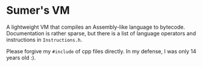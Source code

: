 # Sumer's VM
A lightweight VM that compiles an Assembly-like language to bytecode. Documentation is rather sparse, but there is a list of language operators and instructions in `Instructions.h`.

Please forgive my `#include` of cpp files directly. In my defense, I was only 14 years old :).
